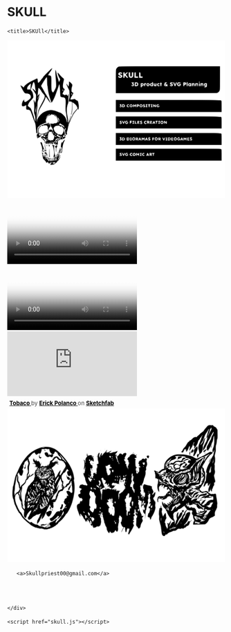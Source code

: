 # SKULL
<html lang="en">
<head>
    <meta charset="UTF-8">
    <meta http-equiv="X-UA-Compatible" content="IE=edge">
    <meta name="viewport" content="width=device-width, initial-scale=1.0">
    <link rel="stylesheet" href="skull.css">
    <link rel="stylesheet" href="global.css">
    <link rel="stylesheet" href="global.css" media="all">
    <script hidden type="text/javascript" src="https://ajax.googleapis.com/ajax/libs/jquery/1.9.1/jquery.min.js"></script>

<script hidden type="text/javascript" src="scripts/sequence.js"></script>
    <title>SKUll</title>
</head>
<body>
    <div class="container">
 
<div class="description-container">
    <img class="description-container" src="skul services.svg">

</div>


<div id="videoContainer">
    <video id="video" src="scientific video collection.mp4" controls poster="surface bone ball.png"></video>
</div>

<div id="videoContainer">
    <video id="video" src="Videos colection0001-0656.mp4" controls poster="product collections.png"></video>
</div>

<div class="sketchfab-embed-wrapper"> <iframe title="Tobaco" frameborder="0" allowfullscreen mozallowfullscreen="true" webkitallowfullscreen="true" allow="autoplay; fullscreen; xr-spatial-tracking" xr-spatial-tracking execution-while-out-of-viewport execution-while-not-rendered web-share src="https://sketchfab.com/models/6aa8c71b37be4e55b921cb326ab6aed5/embed"> </iframe> <p style="font-size: 13px; font-weight: normal; margin: 5px; color: #4A4A4A;"> <a href="https://sketchfab.com/3d-models/tobaco-6aa8c71b37be4e55b921cb326ab6aed5?utm_medium=embed&utm_campaign=share-popup&utm_content=6aa8c71b37be4e55b921cb326ab6aed5" target="_blank" style="font-weight: bold; color: #000000;"> Tobaco </a> by <a href="https://sketchfab.com/bizarrecartoon?utm_medium=embed&utm_campaign=share-popup&utm_content=6aa8c71b37be4e55b921cb326ab6aed5" target="_blank" style="font-weight: bold; color: #000000;"> Erick Polanco </a> on <a href="https://sketchfab.com?utm_medium=embed&utm_campaign=share-popup&utm_content=6aa8c71b37be4e55b921cb326ab6aed5" target="_blank" style="font-weight: bold; color: #000000;">Sketchfab</a></p></div>




<div class="description-container">
    <img class="description-container" src="Lowdoom.svg">

</div>



       <a>Skullpriest00@gmail.com</a>
   



    </div>

    <script href="skull.js"></script>
</body>
</html>
